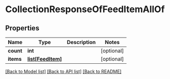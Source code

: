 # CollectionResponseOfFeedItemAllOf

## Properties
Name | Type | Description | Notes
------------ | ------------- | ------------- | -------------
**count** | **int** |  | [optional] 
**items** | [**list[FeedItem]**](FeedItem.md) |  | [optional] 

[[Back to Model list]](../README.md#documentation-for-models) [[Back to API list]](../README.md#documentation-for-api-endpoints) [[Back to README]](../README.md)


